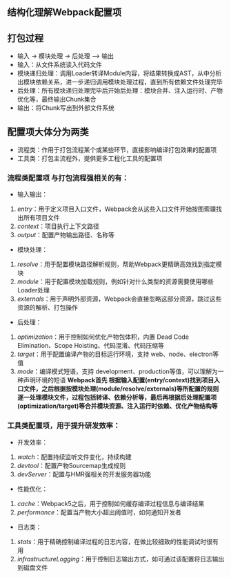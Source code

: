 ## 结构化理解Webpack配置项
## 打包过程
* 输入 -> 模块处理 -> 后处理 —> 输出
* 输入：从文件系统读入代码文件
* 模块递归处理：调用Loader转译Module内容，将结果转换成AST，从中分析出模块依赖关系，进一步递归调用模块处理过程，直到所有依赖文件处理完毕
* 后处理：所有模块递归处理完毕后开始后处理：模块合并、注入运行时、产物优化等，最终输出Chunk集合
* 输出：将Chunk写出到外部文件系统
## 配置项大体分为两类
* 流程类：作用于打包流程某个或某些环节，直接影响编译打包效果的配置项
* 工具类：打包主流程外，提供更多工程化工具的配置项
### 流程类配置项 与打包流程强相关的有：
* 输入输出：
1. *entry*：用于定义项目入口文件，Webpack会从这些入口文件开始按图索骥找出所有项目文件
2. *context*：项目执行上下文路径
3. *output*：配置产物输出路径、名称等
* 模块处理：
1. *resolve*：用于配置模块路径解析规则，帮助Webpack更精确高效找到指定模块
2. *module*：用于配置模块加载规则，例如针对什么类型的资源需要使用哪些Loader处理
3. *externals*：用于声明外部资源，Webpack会直接忽略这部分资源，跳过这些资源的解析、打包操作
* 后处理：
1. *optimization*：用于控制如何优化产物包体积，内置 Dead Code Elimination、Scope Hoisting、代码混淆、代码压缩等
2. *target*：用于配置编译产物的目标运行环境，支持 web、node、electron等值
3. *mode*：编译模式短语，支持 development、production等值，可以理解为一种声明环境的短语
**Webpack首先 根据输入配置(entry/context)找到项目入口文件，之后根据按模块处理(module/resolve/externals)等所配置的规则逐一处理模块文件，过程包括转译、依赖分析等，最后再根据后处理配置项(optimization/target)等合并模块资源、注入运行时依赖、优化产物结构等**
### 工具类配置项，用于提升研发效率：
* 开发效率：
1. *watch*：配置持续监听文件变化，持续构建
2. *devtool*：配置产物Sourcemap生成规则
3. *devServer*：配置与HMR强相关的开发服务器功能
* 性能优化：
1. *cache*：Webpack5之后，用于控制如何缓存编译过程信息与编译结果
2. *performance*：配置当产物大小超出阈值时，如何通知开发者
* 日志类：
1. *stats*：用于精确控制编译过程的日志内容，在做比较细致的性能调试时很有用
2. *infrastructureLogging*：用于控制日志输出方式，如可通过该配置将日志输出到磁盘文件
